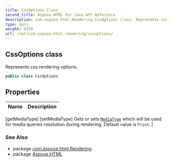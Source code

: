 ```yaml
---
title: CssOptions Class
second_title: Aspose.HTML for Java API Reference
description: com.aspose.html.Rendering.CssOptions class. Represents css rendering options
type: docs
weight: 4150
url: /net/com.aspose.html.rendering/cssoptions/
---
```

## CssOptions class

Represents css rendering options.

```java
public class CssOptions
```

## Properties

| Name | Description |
| --- | --- |
[getMediaType]
[setMediaType] Gets or sets [`MediaType`](../mediatype/) which will be used for media queries resolution during rendering. Default value is `Print`. |

### See Also

* package [com.aspose.html.Rendering](../../com.aspose.html.rendering/)
* package [Aspose.HTML](../../)
